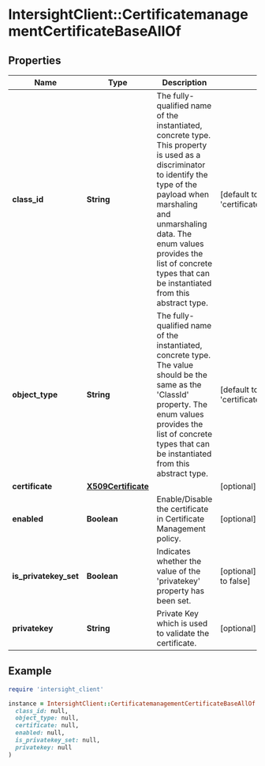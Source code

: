 # IntersightClient::CertificatemanagementCertificateBaseAllOf

## Properties

| Name | Type | Description | Notes |
| ---- | ---- | ----------- | ----- |
| **class_id** | **String** | The fully-qualified name of the instantiated, concrete type. This property is used as a discriminator to identify the type of the payload when marshaling and unmarshaling data. The enum values provides the list of concrete types that can be instantiated from this abstract type. | [default to &#39;certificatemanagement.Imc&#39;] |
| **object_type** | **String** | The fully-qualified name of the instantiated, concrete type. The value should be the same as the &#39;ClassId&#39; property. The enum values provides the list of concrete types that can be instantiated from this abstract type. | [default to &#39;certificatemanagement.Imc&#39;] |
| **certificate** | [**X509Certificate**](X509Certificate.md) |  | [optional] |
| **enabled** | **Boolean** | Enable/Disable the certificate in Certificate Management policy. | [optional][default to true] |
| **is_privatekey_set** | **Boolean** | Indicates whether the value of the &#39;privatekey&#39; property has been set. | [optional][readonly][default to false] |
| **privatekey** | **String** | Private Key which is used to validate the certificate. | [optional] |

## Example

```ruby
require 'intersight_client'

instance = IntersightClient::CertificatemanagementCertificateBaseAllOf.new(
  class_id: null,
  object_type: null,
  certificate: null,
  enabled: null,
  is_privatekey_set: null,
  privatekey: null
)
```

